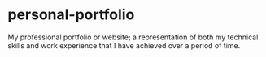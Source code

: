 # personal-portfolio
My professional portfolio or website; a representation of both my technical skills and work experience that I have achieved over a period of time.
